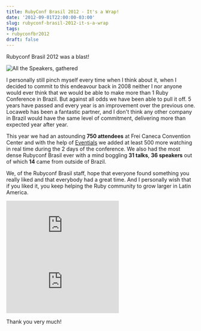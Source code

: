 ```yaml
---
title: RubyConf Brasil 2012 - It's a Wrap!
date: '2012-09-01T22:00:00-03:00'
slug: rubyconf-brasil-2012-it-s-a-wrap
tags:
- rubyconfbr2012
draft: false
---
```


Rubyconf Brasil 2012 was a blast! 

![All the Speakers, gathered](http://s3.amazonaws.com/akitaonrails/assets/image_asset/image/21/big_546041_441163865926592_603827335_n.jpg)

I personally still pinch myself every time when I think about it, when I decided to commit to this endeavour back in 2008 neither I nor anyone would ever think that we would be able to make more than 1 Ruby Conference in Brazil. But against all odds we have been able to pull it off. 5 years have passed and every year is an improvement over the previous one. Locaweb has been a fantastic partner, and I don't think any other company in Brazil would have the same level of commitment, delivering more than expected year after year. 

This year we had an astounding **750 attendees** at Frei Caneca Convention Center and with the help of [Eventials](http://eventials.com/rubyconfbr2012) we added at least 500 more watching in real time during the 2 days of the conference. We also had the most dense Rubyconf Brasil ever with a mind boggling **31 talks**, **36 speakers** out of which **14** came from outside of Brazil.

We, of the Rubyconf Brasil staff, hope that everyone found something you really liked and that everybody had a great time. And I personally wish that if you liked it, you keep helping the Ruby community to grow larger in Latin America.


<div class="embed-container">
<iframe src="http://www.youtube.com/embed/pKhI6-cdMCc" frameborder="0" allowfullscreen></iframe>
</div>

<div class="embed-container">
<iframe src="http://www.youtube.com/embed/YaLdpsk_ep8" frameborder="0" allowfullscreen></iframe>
</div>

Thank you very much!
